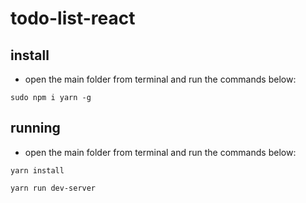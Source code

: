# todo-list-react


## install

* open the main folder from terminal and run the commands below:

```
sudo npm i yarn -g
```

## running

* open the main folder from terminal and run the commands below:

```
yarn install
```
```
yarn run dev-server
```
